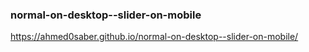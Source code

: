### normal-on-desktop--slider-on-mobile
https://ahmed0saber.github.io/normal-on-desktop--slider-on-mobile/
